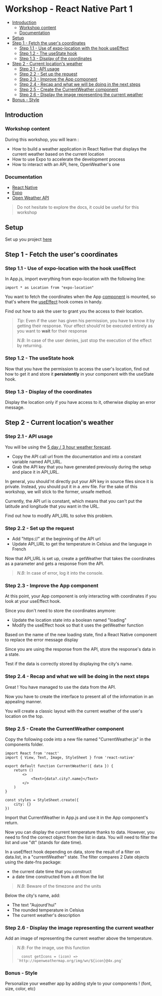 # Workshop - React Native Part 1

- [Introduction](#introduction)
  - [Workshop content](#workshop-content)
  - [Documentation](#documentation)
- [Setup](#setup)
- [Step 1 - Fetch the user's coordinates](#step-1---fetch-the-users-coordinates)
  - [Step 1.1 - Use of expo-location with the hook useEffect](#step-11---use-of-expo-location-with-the-hook-useeffect)
  - [Step 1.2 - The useState hook](#step-12---the-usestate-hook)
  - [Step 1.3 - Display of the coordinates](#step-13---display-of-the-coordinates)
- [Step 2 - Current location's weather](#step-2---current-locations-weather)
  - [Step 2.1 - API usage](#step-21---api-usage)
  - [Step 2.2 - Set up the request](#step-22---set-up-the-request)
  - [Step 2.3 - Improve the App component](#step-23---improve-the-app-component)
  - [Step 2.4 - Recap and what we will be doing in the next steps](#step-24---recap-and-what-we-will-be-doing-in-the-next-steps)
  - [Step 2.5 - Create the CurrentWeather component](#step-25---create-the-currentweather-component)
  - [Step 2.6 - Display the image representing the current weather](#step-26---display-the-image-representing-the-current-weather)
- [Bonus - Style](#bonus---style)

## Introduction

### Workshop content

During this workshop, you will learn :

- How to build a weather application in React Native that displays the current weather based on the current location
- How to use Expo to accelerate the development process
- How to interact with an API, here, OpenWeather's one

### Documentation

- [React Native](https://reactnative.dev/docs/getting-started)
- [Expo](https://docs.expo.dev/)
- [Open Weather API](https://openweathermap.org/api)

> Do not hesitate to explore the docs, it could be useful for this workshop

## Setup

Set up you project [here](SETUP.md)

## Step 1 - Fetch the user's coordinates

### Step 1.1 - Use of expo-location with the hook useEffect

In App.js, import everything from expo-location with the following line:

    import * as Location from "expo-location"

You want to fetch the coordinates when the App [component](https://reactnative.dev/docs/intro-react) is mounted, so that's where the [useEffect](https://reactjs.org/docs/hooks-effect.html) hook comes in handy.

Find out how to ask the user to grant you the access to their location.

> *Tip*:
> Even if the user has given his permission, you have to know it by getting their response.
> Your effect should'nt be executed entirely as you want to **wait** for their response
>
> *N.B*: In case of the user denies, just stop the execution of the effect by returning.

### Step 1.2 - The useState hook

Now that you have the permission to access the user's location, find out how to get it and store it **persistently** in your component with the useState hook.

### Step 1.3 - Display of the coordinates

Display the location only if you have access to it, otherwise display an error message.

## Step 2 - Current location's weather

### Step 2.1 - API usage

You will be using the [5 day / 3 hour weather forecast](https://openweathermap.org/forecast5).

- Copy the API call url from the documentation and into a constant variable named API_URL.
- Grab the API key that you have generated previously during the setup and place it in API_URL.

In general, you should'nt directly put your API key in source files since it is private. Instead, you should put it in a .env file. For the sake of this workshop, we will stick to the former, unsafe method.

Currently, the API url is constant, which means that you can't put the latitude and longitude that you want in the URL.

Find out how to modify API_URL to solve this problem.

### Step 2.2 - Set up the request

- Add "https://" at the beginning of the API url
- Update API_URL to get the temperature in Celsius and the language in French

Now that API_URL is set up, create a getWeather that takes the coordinates as a parameter and gets a response from the API.

> *N.B*: In case of error, log it into the console.

### Step 2.3 - Improve the App component

At this point, your App component is only interacting with coordinates if you look at your useEffect hook.

Since you don't need to store the coordinates anymore:

- Update the location state into a boolean named "loading"
- Modify the useEffect hook so that it uses the getWeather function

Based on the name of the new loading state, find a React Native component to replace the error message display

Since you are using the response from the API, store the response's data in a state.

Test if the data is correctly stored by displaying the city's name.

### Step 2.4 - Recap and what we will be doing in the next steps

Great ! You have managed to use the data from the API.

Now you have to create the interface to present all of the information in an appealing manner.

You will create a classic layout with the current weather of the user's location on the top.

### Step 2.5 - Create the CurrentWeather component

Copy the following code into a new file named "CurrentWeather.js" in the components folder.

    import React from 'react'
    import { View, Text, Image, StyleSheet } from 'react-native'

    export default function CurrentWeather({ data }) {
        return ()
            <>
                <Text>{data?.city?.name}</Text>
            </>
        )
    }

    const styles = StyleSheet.create({
        city: {}
    })

Import that CurrentWeather in App.js and use it in the App component's return.

Now you can display the current temperature thanks to data. However, you need to find the correct object from the list in data. You will need to filter the list and use "dt" (stands for date time).

In a useEffect hook depending on data, store the result of a filter on data.list, in a "currentWeather" state. The filter compares 2 Date objects using the date-fns package:

- the current date time that you construct
- a date time constructed from a dt from the list

> *N.B*: Beware of the timezone and the units

Below the city's name, add:

- The text "Aujourd'hui"
- The rounded temperature in Celsius
- The current weather's description

### Step 2.6 - Display the image representing the current weather

Add an image of representing the current weather above the temperature.

> *N.B*: For the image, use this function
>
>       const getIcons = (icon) => `http://openweathermap.org/img/wn/${icon}@4x.png`

### Bonus - Style

Personalize your weather app by adding style to your components ! (font, size, color, etc)
